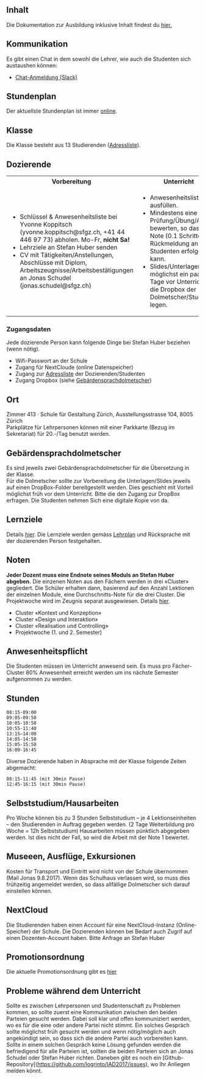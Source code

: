 ## Inhalt
Die Dokumentation zur Ausbildung inklusive Inhalt findest du [hier.](http://sfgz.ch/_Resources/Persistent/e41ecc75e7613d8612724614b609d97ea5491932/Informatiionsunterlagen_HF_IAD.pdf)

## Kommunikation
Es gibt einen Chat in dem sowohl die Lehrer, wie auch die Studenten sich austaushen können:

* [Chat-Anmeldung (Slack)](https://join.slack.com/t/logrinto/shared_invite/enQtMjUwNzcxNDAzMDI5LTI3OWYxYzg2YWRjZjc2OTlkM2I1ZWY5Mjk4YmRmYWQ2OWQ5MGQxMjI2YmQ5NTBjMThlMTIwZjA2ODFiN2VmZTY)

## Stundenplan
Der aktuellste Stundenplan ist immer [online](https://logrinto.github.io/IAD2017.timetable/).

## Klasse
Die Klasse besteht aus 13 Studierenden ([Adressliste](https://logrinto.github.io/IAD2017.students/)).

## Dozierende
<table>
  <tbody>
    <tr>
      <th>Vorbereitung</th>
      <th>Unterricht</th>
      <th>Nachgang</th>
    </tr>
    <tr>
      <td>
        <ul>
          <li>Schlüssel & Anwesenheitsliste bei Yvonne Koppitsch (yvonne.koppitsch@sfgz.ch, +41 44 446 97 73) abholen. Mo-Fr, <strong>nicht Sa!</strong></li>
          <li>Lehrziele an Stefan Huber senden</li>
          <li>CV mit Tätigkeiten/Anstellungen, Abschlüsse mit Diplom, Arbeitszeugnisse/Arbeitsbestätigungen an Jonas Schudel (jonas.schudel@sfgz.ch)</li>
        </ul>
      </td>
      <td>
        <ul>
          <li>Anwesenheitsliste ausfüllen.</li>
          <li>Mindestens eine Prüfung/Übung/Arbeit bewerten, so dass eine Note (0.1 Schritte) als Rückmeldung an die Studenten erfolgen kann.</li>
          <li>Slides/Unterlagen möglichst ein paar Tage vor Unterricht auf die Dropbox der Dolmetscher/Studenten legen.</li>
        </ul>
      </td>
      <td>
        <ul>
          <li>Schlüssel und Anwesenheitsliste an Yvonne Koppitsch</li>
          <li>Noten (0.1 Schritte) an Stefan Huber</li>
        </ul>
      </td>
    </tr>
  </tbody>
</table>

### Zugangsdaten
Jede dozierende Person kann folgende Dinge bei Stefan Huber beziehen (wenn nötig).
* Wifi-Passwort an der Schule
* Zugang für NextCloude (online Datenspeicher)
* Zugang zur [Adressliste](https://logrinto.github.io/IAD2017.students/) der Dozierenden/Studenten
* Zugang Dropbox (siehe [Gebärdensprachdolmetscher](#gebärdensprachdolmetscher))

## Ort
Zimmer 413 · Schule für Gestaltung Zürich, Ausstellungsstrasse 104, 8005 Zürich  
Parkplätze für Lehrpersonen können mit einer Parkkarte (Bezug im Sekretariat) für 20.-/Tag benutzt werden.

## Gebärdensprachdolmetscher
Es sind jeweils zwei Gebärdensprachdolmetscher für die Übersetzung in der Klasse.  
Für die Dolmetscher sollte zur Vorbereitung die Unterlagen/Slides jeweils auf einen DropBox-Folder bereitgestellt werden. Dies geschieht mit Vorteil möglichst früh vor dem Unterricht. Bitte die den Zugang zur DropBox erfragen. Die Studenten nehmen Sich eine digitale Kopie von da.

## Lernziele
Details [hier](./lernziele/README.md). Die Lernziele werden gemäss [Lehrplan](http://sfgz.ch/_Resources/Persistent/e41ecc75e7613d8612724614b609d97ea5491932/Informatiionsunterlagen_HF_IAD.pdf) und Rücksprache mit der dozierenden Person festgehalten. 

## Noten
**Jeder Dozent muss eine Endnote seines Moduls an Stefan Huber abgeben.** Die einzenen Noten aus den Fächern werden in drei «Cluster» gegliedert. Die Schüler erhalten dann, basierend auf den Anzahl Lektionen der einzelnen Module, eine Durchschnitts-Note für die drei Cluster. Die Projektwoche wird im Zeugnis separat ausgewiesen. Details [hier](./lernziele/README.md).

* Cluster «Kontext und Konzeption»
* Cluster «Design und Interaktion»
* Cluster «Realisation und Controlling»
* Projektwoche (1. und 2. Semester)

## Anwesenheitspflicht
Die Studenten müssen im Unterricht anwesend sein. Es muss pro Fächer-Cluster 80% Anwesenheit erreicht werden um ins nächste Semester aufgenommen zu werden.

## Stunden
```
08:15-09:00
09:05-09:50
10:05-10:50
10:55-11:40
13:15–14:00
14:05-14:50
15:05-15:50
16:00-16:45
```
Diverse Dozierende haben in Absprache mit der Klasse folgende Zeiten abgemacht:
```
08:15-11:45 (mit 30min Pause)
12:45-16:15 (mit 30min Pause)
```

## Selbststudium/Hausarbeiten
Pro Woche können bis zu 3 Stunden Selbststudium – je 4 Lektionseinheiten – den Studierenden in Auftrag gegeben werden. (2 Tage Weiterbildung pro Woche = 12h Selbststudium)
Hausarbeiten müssen pünktlich abgegeben werden. Ist dies nicht der Fall, so wird die Arbeit mit der Note 1 bewertet.

## Museeen, Ausflüge, Exkursionen
Kosten für Transport und Eintritt wird nicht von der Schule übernommen (Mail Jonas 9.8.2017).
Wenn das Schulhaus verlassen wird, so muss dies frühzeitig angemeldet werden, so dass allfällige Dolmetscher sich darauf einstellen können.

## NextCloud
Die Studierenden haben einen Account für eine NextCloud-Instanz (Online-Speicher) der Schule. Die Dozierenden können bei Bedarf auch Zugrif auf einen Dozenten-Account haben. Bitte Anfrage an Stefan Huber

## Promotionsordnung
Die aktuelle Promotionsordnung gibt es [hier](http://sfgz.ch/_Resources/Persistent/62b60d37f27b45cc4bff29caad6260ea57351e66/HF_IAD_Promotionsordnung_28.03.2017.pdf)

## Probleme während dem Unterricht
Sollte es zwischen Lehrpersonen und Studentenschaft zu Problemen kommen, so sollte zuerst eine Kommunikation zwischen den beiden Parteien gesucht werden. Dabei soll klar und offen kommuniziert werden, wo es für die eine oder andere Partei nicht stimmt. Ein solches Gespräch sollte möglichst früh gesucht werden und wenn nötig/möglich auch angekündigt sein, so dass sich die andere Partei auch vorbereiten kann. Sollte in einem solchen Gespräch keine Lösung gefunden werden die befriedigend für alle Parteien ist, sollten die beiden Parteien sich an Jonas Schudel oder Stefan Huber richten. Daneben gibt es noch ein [Github-Repository[(https://github.com/logrinto/IAD2017/issues), wo Ihr Anliegen melden könnt.
